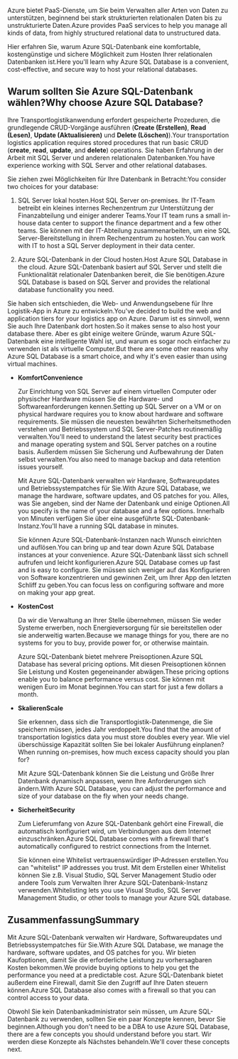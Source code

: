 <span data-ttu-id="dbf86-101">Azure bietet PaaS-Dienste, um Sie beim Verwalten aller Arten von Daten zu unterstützen, beginnend bei stark strukturierten relationalen Daten bis zu unstrukturierte Daten.</span><span class="sxs-lookup"><span data-stu-id="dbf86-101">Azure provides PaaS services to help you manage all kinds of data, from highly structured relational data to unstructured data.</span></span>

<span data-ttu-id="dbf86-102">Hier erfahren Sie, warum Azure SQL-Datenbank eine komfortable, kostengünstige und sichere Möglichkeit zum Hosten Ihrer relationalen Datenbanken ist.</span><span class="sxs-lookup"><span data-stu-id="dbf86-102">Here you'll learn why Azure SQL Database is a convenient, cost-effective, and secure way to host your relational databases.</span></span>

## <a name="why-choose-azure-sql-database"></a><span data-ttu-id="dbf86-103">Warum sollten Sie Azure SQL-Datenbank wählen?</span><span class="sxs-lookup"><span data-stu-id="dbf86-103">Why choose Azure SQL Database?</span></span>

<span data-ttu-id="dbf86-104">Ihre Transportlogistikanwendung erfordert gespeicherte Prozeduren, die grundlegende CRUD-Vorgänge ausführen (**Create (Erstellen)**, **Read (Lesen)**, **Update (Aktualisieren)** und **Delete (Löschen)**).</span><span class="sxs-lookup"><span data-stu-id="dbf86-104">Your transportation logistics application requires stored procedures that run basic CRUD (**create**, **read**, **update**, and **delete**) operations.</span></span> <span data-ttu-id="dbf86-105">Sie haben Erfahrung in der Arbeit mit SQL Server und anderen relationalen Datenbanken.</span><span class="sxs-lookup"><span data-stu-id="dbf86-105">You have experience working with SQL Server and other relational databases.</span></span>

<span data-ttu-id="dbf86-106">Sie ziehen zwei Möglichkeiten für Ihre Datenbank in Betracht:</span><span class="sxs-lookup"><span data-stu-id="dbf86-106">You consider two choices for your database:</span></span>

1. <span data-ttu-id="dbf86-107">SQL Server lokal hosten.</span><span class="sxs-lookup"><span data-stu-id="dbf86-107">Host SQL Server on-premises.</span></span> <span data-ttu-id="dbf86-108">Ihr IT-Team betreibt ein kleines internes Rechenzentrum zur Unterstützung der Finanzabteilung und einiger anderer Teams.</span><span class="sxs-lookup"><span data-stu-id="dbf86-108">Your IT team runs a small in-house data center to support the finance department and a few other teams.</span></span> <span data-ttu-id="dbf86-109">Sie können mit der IT-Abteilung zusammenarbeiten, um eine SQL Server-Bereitstellung in ihrem Rechenzentrum zu hosten.</span><span class="sxs-lookup"><span data-stu-id="dbf86-109">You can work with IT to host a SQL Server deployment in their data center.</span></span>

1. <span data-ttu-id="dbf86-110">Azure SQL-Datenbank in der Cloud hosten.</span><span class="sxs-lookup"><span data-stu-id="dbf86-110">Host Azure SQL Database in the cloud.</span></span> <span data-ttu-id="dbf86-111">Azure SQL-Datenbank basiert auf SQL Server und stellt die Funktionalität relationaler Datenbanken bereit, die Sie benötigen.</span><span class="sxs-lookup"><span data-stu-id="dbf86-111">Azure SQL Database is based on SQL Server and provides the relational database functionality you need.</span></span>

<span data-ttu-id="dbf86-112">Sie haben sich entschieden, die Web- und Anwendungsebene für Ihre Logistik-App in Azure zu entwickeln.</span><span class="sxs-lookup"><span data-stu-id="dbf86-112">You've decided to build the web and application tiers for your logistics app on Azure.</span></span> <span data-ttu-id="dbf86-113">Darum ist es sinnvoll, wenn Sie auch Ihre Datenbank dort hosten.</span><span class="sxs-lookup"><span data-stu-id="dbf86-113">So it makes sense to also host your database there.</span></span> <span data-ttu-id="dbf86-114">Aber es gibt einige weitere Gründe, warum Azure SQL-Datenbank eine intelligente Wahl ist, und warum es sogar noch einfacher zu verwenden ist als virtuelle Computer.</span><span class="sxs-lookup"><span data-stu-id="dbf86-114">But there are some other reasons why Azure SQL Database is a smart choice, and why it's even easier than using virtual machines.</span></span>

- <span data-ttu-id="dbf86-115">**Komfort**</span><span class="sxs-lookup"><span data-stu-id="dbf86-115">**Convenience**</span></span>

    <span data-ttu-id="dbf86-116">Zur Einrichtung von SQL Server auf einem virtuellen Computer oder physischer Hardware müssen Sie die Hardware- und Softwareanforderungen kennen.</span><span class="sxs-lookup"><span data-stu-id="dbf86-116">Setting up SQL Server on a VM or on physical hardware requires you to know about hardware and software requirements.</span></span> <span data-ttu-id="dbf86-117">Sie müssen die neuesten bewährten Sicherheitsmethoden verstehen und Betriebssystem und SQL Server-Patches routinemäßig verwalten.</span><span class="sxs-lookup"><span data-stu-id="dbf86-117">You'll need to understand the latest security best practices and manage operating system and SQL Server patches on a routine basis.</span></span> <span data-ttu-id="dbf86-118">Außerdem müssen Sie Sicherung und Aufbewahrung der Daten selbst verwalten.</span><span class="sxs-lookup"><span data-stu-id="dbf86-118">You also need to manage backup and data retention issues yourself.</span></span>

    <span data-ttu-id="dbf86-119">Mit Azure SQL-Datenbank verwalten wir Hardware, Softwareupdates und Betriebssystempatches für Sie.</span><span class="sxs-lookup"><span data-stu-id="dbf86-119">With Azure SQL Database, we manage the hardware, software updates, and OS patches for you.</span></span> <span data-ttu-id="dbf86-120">Alles, was Sie angeben, sind der Name der Datenbank und einige Optionen.</span><span class="sxs-lookup"><span data-stu-id="dbf86-120">All you specify is the name of your database and a few options.</span></span> <span data-ttu-id="dbf86-121">Innerhalb von Minuten verfügen Sie über eine ausgeführte SQL-Datenbank-Instanz.</span><span class="sxs-lookup"><span data-stu-id="dbf86-121">You'll have a running SQL database in minutes.</span></span>

    <span data-ttu-id="dbf86-122">Sie können Azure SQL-Datenbank-Instanzen nach Wunsch einrichten und auflösen.</span><span class="sxs-lookup"><span data-stu-id="dbf86-122">You can bring up and tear down Azure SQL Database instances at your convenience.</span></span> <span data-ttu-id="dbf86-123">Azure SQL-Datenbank lässt sich schnell aufrufen und leicht konfigurieren.</span><span class="sxs-lookup"><span data-stu-id="dbf86-123">Azure SQL Database comes up fast and is easy to configure.</span></span> <span data-ttu-id="dbf86-124">Sie müssen sich weniger auf das Konfigurieren von Software konzentrieren und gewinnen Zeit, um Ihrer App den letzten Schliff zu geben.</span><span class="sxs-lookup"><span data-stu-id="dbf86-124">You can focus less on configuring software and more on making your app great.</span></span>

- <span data-ttu-id="dbf86-125">**Kosten**</span><span class="sxs-lookup"><span data-stu-id="dbf86-125">**Cost**</span></span>

    <span data-ttu-id="dbf86-126">Da wir die Verwaltung an Ihrer Stelle übernehmen, müssen Sie weder Systeme erwerben, noch Energieversorgung für sie bereitstellen oder sie anderweitig warten.</span><span class="sxs-lookup"><span data-stu-id="dbf86-126">Because we manage things for you, there are no systems for you to buy, provide power for, or otherwise maintain.</span></span>

    <span data-ttu-id="dbf86-127">Azure SQL-Datenbank bietet mehrere Preisoptionen.</span><span class="sxs-lookup"><span data-stu-id="dbf86-127">Azure SQL Database has several pricing options.</span></span> <span data-ttu-id="dbf86-128">Mit diesen Preisoptionen können Sie Leistung und Kosten gegeneinander abwägen.</span><span class="sxs-lookup"><span data-stu-id="dbf86-128">These pricing options enable you to balance performance versus cost.</span></span> <span data-ttu-id="dbf86-129">Sie können mit wenigen Euro im Monat beginnen.</span><span class="sxs-lookup"><span data-stu-id="dbf86-129">You can start for just a few dollars a month.</span></span>

- <span data-ttu-id="dbf86-130">**Skalieren**</span><span class="sxs-lookup"><span data-stu-id="dbf86-130">**Scale**</span></span>
 
    <span data-ttu-id="dbf86-131">Sie erkennen, dass sich die Transportlogistik-Datenmenge, die Sie speichern müssen, jedes Jahr verdoppelt.</span><span class="sxs-lookup"><span data-stu-id="dbf86-131">You find that the amount of transportation logistics data you must store doubles every year.</span></span> <span data-ttu-id="dbf86-132">Wie viel überschüssige Kapazität sollten Sie bei lokaler Ausführung einplanen?</span><span class="sxs-lookup"><span data-stu-id="dbf86-132">When running on-premises, how much excess capacity should you plan for?</span></span>

    <span data-ttu-id="dbf86-133">Mit Azure SQL-Datenbank können Sie die Leistung und Größe Ihrer Datenbank dynamisch anpassen, wenn Ihre Anforderungen sich ändern.</span><span class="sxs-lookup"><span data-stu-id="dbf86-133">With Azure SQL Database, you can adjust the performance and size of your database on the fly when your needs change.</span></span>

- <span data-ttu-id="dbf86-134">**Sicherheit**</span><span class="sxs-lookup"><span data-stu-id="dbf86-134">**Security**</span></span>

    <span data-ttu-id="dbf86-135">Zum Lieferumfang von Azure SQL-Datenbank gehört eine Firewall, die automatisch konfiguriert wird, um Verbindungen aus dem Internet einzuschränken.</span><span class="sxs-lookup"><span data-stu-id="dbf86-135">Azure SQL Database comes with a firewall that's automatically configured to restrict connections from the Internet.</span></span>

    <span data-ttu-id="dbf86-136">Sie können eine Whitelist vertrauenswürdiger IP-Adressen erstellen.</span><span class="sxs-lookup"><span data-stu-id="dbf86-136">You can "whitelist" IP addresses you trust.</span></span> <span data-ttu-id="dbf86-137">Mit dem Erstellen einer Whitelist können Sie z.B. Visual Studio, SQL Server Management Studio oder andere Tools zum Verwalten Ihrer Azure SQL-Datenbank-Instanz verwenden.</span><span class="sxs-lookup"><span data-stu-id="dbf86-137">Whitelisting lets you use Visual Studio, SQL Server Management Studio, or other tools to manage your Azure SQL database.</span></span>

## <a name="summary"></a><span data-ttu-id="dbf86-138">Zusammenfassung</span><span class="sxs-lookup"><span data-stu-id="dbf86-138">Summary</span></span>

<span data-ttu-id="dbf86-139">Mit Azure SQL-Datenbank verwalten wir Hardware, Softwareupdates und Betriebssystempatches für Sie.</span><span class="sxs-lookup"><span data-stu-id="dbf86-139">With Azure SQL Database, we manage the hardware, software updates, and OS patches for you.</span></span> <span data-ttu-id="dbf86-140">Wir bieten Kaufoptionen, damit Sie die erforderliche Leistung zu vorhersagbaren Kosten bekommen.</span><span class="sxs-lookup"><span data-stu-id="dbf86-140">We provide buying options to help you get the performance you need at a predictable cost.</span></span> <span data-ttu-id="dbf86-141">Azure SQL-Datenbank bietet außerdem eine Firewall, damit Sie den Zugriff auf Ihre Daten steuern können.</span><span class="sxs-lookup"><span data-stu-id="dbf86-141">Azure SQL Database also comes with a firewall so that you can control access to your data.</span></span>

<span data-ttu-id="dbf86-142">Obwohl Sie kein Datenbankadministrator sein müssen, um Azure SQL-Datenbank zu verwenden, sollten Sie ein paar Konzepte kennen, bevor Sie beginnen.</span><span class="sxs-lookup"><span data-stu-id="dbf86-142">Although you don't need to be a DBA to use Azure SQL Database, there are a few concepts you should understand before you start.</span></span> <span data-ttu-id="dbf86-143">Wir werden diese Konzepte als Nächstes behandeln.</span><span class="sxs-lookup"><span data-stu-id="dbf86-143">We'll cover these concepts next.</span></span>